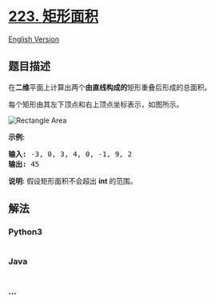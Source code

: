 # [223. 矩形面积](https://leetcode-cn.com/problems/rectangle-area)

[English Version](https://cdn.jsdelivr.net/gh/doocs/leetcode@main/solution/0200-0299/0223.Rectangle%20Area/README_EN.md)

## 题目描述

<!-- 这里写题目描述 -->

<p>在<strong>二维</strong>平面上计算出两个<strong>由直线构成的</strong>矩形重叠后形成的总面积。</p>

<p>每个矩形由其左下顶点和右上顶点坐标表示，如图所示。</p>

<p><img alt="Rectangle Area" src="https://cdn.jsdelivr.net/gh/doocs/leetcode@main/solution/0200-0299/0223.Rectangle%20Area/images/rectangle_area.png"></p>

<p><strong>示例:</strong></p>

<pre><strong>输入:</strong> -3, 0, 3, 4, 0, -1, 9, 2
<strong>输出:</strong> 45</pre>

<p><strong>说明:</strong> 假设矩形面积不会超出&nbsp;<strong>int&nbsp;</strong>的范围。</p>


## 解法

<!-- 这里可写通用的实现逻辑 -->

<!-- tabs:start -->

### **Python3**

<!-- 这里可写当前语言的特殊实现逻辑 -->

```python

```

### **Java**

<!-- 这里可写当前语言的特殊实现逻辑 -->

```java

```

### **...**

```

```

<!-- tabs:end -->
